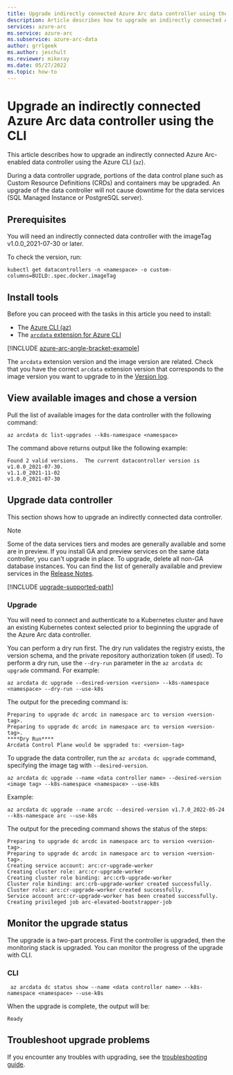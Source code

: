 ```yaml
---
title: Upgrade indirectly connected Azure Arc data controller using the CLI
description: Article describes how to upgrade an indirectly connected Azure Arc data controller using the CLI
services: azure-arc
ms.service: azure-arc
ms.subservice: azure-arc-data
author: grrlgeek
ms.author: jeschult
ms.reviewer: mikeray
ms.date: 05/27/2022
ms.topic: how-to
---
```


# Upgrade an indirectly connected Azure Arc data controller using the CLI

This article describes how to upgrade an indirectly connected Azure Arc-enabled data controller using the Azure CLI (`az`).

During a data controller upgrade, portions of the data control plane such as Custom Resource Definitions (CRDs) and containers may be upgraded. An upgrade of the data controller will not cause downtime for the data services (SQL Managed Instance or PostgreSQL server).

## Prerequisites

You will need an indirectly connected data controller with the imageTag v1.0.0_2021-07-30 or later.

To check the version, run:

```console
kubectl get datacontrollers -n <namespace> -o custom-columns=BUILD:.spec.docker.imageTag
```

## Install tools

Before you can proceed with the tasks in this article you need to install:

- The [Azure CLI (az)](/cli/azure/install-azure-cli)
- The [`arcdata` extension for Azure CLI](install-arcdata-extension.md)

[!INCLUDE [azure-arc-angle-bracket-example](../../../includes/azure-arc-angle-bracket-example.md)]

The `arcdata` extension version and the image version are related. Check that you have the correct `arcdata` extension version that corresponds to the image version you want to upgrade to in the [Version log](version-log.md).

## View available images and chose a version

Pull the list of available images for the data controller with the following command:

   ```azurecli
   az arcdata dc list-upgrades --k8s-namespace <namespace>
   ```

The command above returns output like the following example:

```output
Found 2 valid versions.  The current datacontroller version is v1.0.0_2021-07-30.
v1.1.0_2021-11-02
v1.0.0_2021-07-30
```

## Upgrade data controller

This section shows how to upgrade an indirectly connected data controller.

> [!NOTE]
> Some of the data services tiers and modes are generally available and some are in preview.
> If you install GA and preview services on the same data controller, you can't upgrade in place.
> To upgrade, delete all non-GA database instances. You can find the list of generally available 
> and preview services in the [Release Notes](./release-notes.md).

[!INCLUDE [upgrade-supported-path](includes/upgrade-supported-path.md)]


### Upgrade

You will need to connect and authenticate to a Kubernetes cluster and have an existing Kubernetes context selected prior to beginning the upgrade of the Azure Arc data controller.

You can perform a dry run first. The dry run validates the registry exists, the version schema, and the private repository authorization token (if used). To perform a dry run, use the `--dry-run` parameter in the `az arcdata dc upgrade` command. For example:

```azurecli
az arcdata dc upgrade --desired-version <version> --k8s-namespace <namespace> --dry-run --use-k8s
```

The output for the preceding command is:

```output
Preparing to upgrade dc arcdc in namespace arc to version <version-tag>.
Preparing to upgrade dc arcdc in namespace arc to version <version-tag>.
****Dry Run****
Arcdata Control Plane would be upgraded to: <version-tag>
```

To upgrade the data controller, run the `az arcdata dc upgrade` command, specifying the image tag with `--desired-version`.

```azurecli
az arcdata dc upgrade --name <data controller name> --desired-version <image tag> --k8s-namespace <namespace> --use-k8s
```

Example:

```azurecli
az arcdata dc upgrade --name arcdc --desired-version v1.7.0_2022-05-24 --k8s-namespace arc --use-k8s
```

The output for the preceding command shows the status of the steps:

```output
Preparing to upgrade dc arcdc in namespace arc to version <version-tag>.
Preparing to upgrade dc arcdc in namespace arc to version <version-tag>.
Creating service account: arc:cr-upgrade-worker
Creating cluster role: arc:cr-upgrade-worker
Creating cluster role binding: arc:crb-upgrade-worker
Cluster role binding: arc:crb-upgrade-worker created successfully.
Cluster role: arc:cr-upgrade-worker created successfully.
Service account arc:cr-upgrade-worker has been created successfully.
Creating privileged job arc-elevated-bootstrapper-job
```

## Monitor the upgrade status

The upgrade is a two-part process. First the controller is upgraded, then the monitoring stack is upgraded. You can monitor the progress of the upgrade with CLI.

### CLI

```azurecli
 az arcdata dc status show --name <data controller name> --k8s-namespace <namespace> --use-k8s
```

When the upgrade is complete, the output will be:

```output
Ready
```

## Troubleshoot upgrade problems

If you encounter any troubles with upgrading, see the [troubleshooting guide](troubleshoot-guide.md).